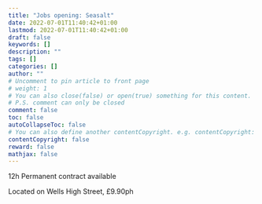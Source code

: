 ```yaml
---
title: "Jobs opening: Seasalt"
date: 2022-07-01T11:40:42+01:00
lastmod: 2022-07-01T11:40:42+01:00
draft: false
keywords: []
description: ""
tags: []
categories: []
author: ""
# Uncomment to pin article to front page
# weight: 1
# You can also close(false) or open(true) something for this content.
# P.S. comment can only be closed
comment: false
toc: false
autoCollapseToc: false
# You can also define another contentCopyright. e.g. contentCopyright: "This is another copyright."
contentCopyright: false
reward: false
mathjax: false
---
```


12h Permanent contract available

<!--more-->

Located on Wells High Street, £9.90ph
